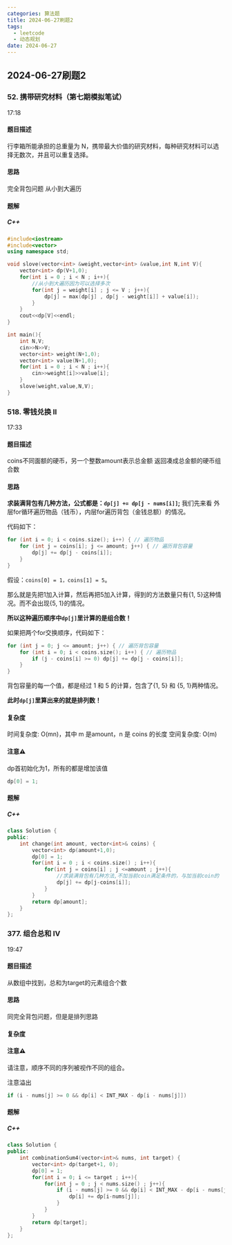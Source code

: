 ```yaml
---
categories: 算法题
title: 2024-06-27刷题2
tags:
  - leetcode
  - 动态规划
date: 2024-06-27
---
```

## 2024-06-27刷题2
### 52. 携带研究材料（第七期模拟笔试）
17:18
#### 题目描述
行李箱所能承担的总重量为 N，携带最大价值的研究材料，每种研究材料可以选择无数次，并且可以重复选择。
#### 思路
完全背包问题
从小到大遍历
#### 题解
##### C++
```C++
#include<iostream>
#include<vector>
using namespace std;

void slove(vector<int> &weight,vector<int> &value,int N,int V){
    vector<int> dp(V+1,0);
    for(int i = 0 ; i < N ; i++){
        //从小到大遍历因为可以选择多次
        for(int j = weight[i] ; j <= V ; j++){
            dp[j] = max(dp[j] , dp[j - weight[i]] + value[i]);
        }
    }
    cout<<dp[V]<<endl;
}

int main(){
    int N,V;
    cin>>N>>V;
    vector<int> weight(N+1,0);
    vector<int> value(N+1,0);
    for(int i = 0 ; i < N ; i++){
        cin>>weight[i]>>value[i];
    }
    slove(weight,value,N,V);
}
```

### 518. 零钱兑换 II
17:33
#### 题目描述
coins不同面额的硬币，另一个整数amount表示总金额
返回凑成总金额的硬币组合数
#### 思路
**求装满背包有几种方法，公式都是：`dp[j] += dp[j - nums[i]]`;**
我们先来看 外层for循环遍历物品（钱币），内层for遍历背包（金钱总额）的情况。

代码如下：

```C++
for (int i = 0; i < coins.size(); i++) { // 遍历物品
    for (int j = coins[i]; j <= amount; j++) { // 遍历背包容量
        dp[j] += dp[j - coins[i]];
    }
}
```

假设：`coins[0] = 1，coins[1] = 5`。

那么就是先把1加入计算，然后再把5加入计算，得到的方法数量只有{1, 5}这种情况。而不会出现{5, 1}的情况。

**所以这种遍历顺序中`dp[j]`里计算的是组合数！**

如果把两个for交换顺序，代码如下：

```C++
for (int j = 0; j <= amount; j++) { // 遍历背包容量
    for (int i = 0; i < coins.size(); i++) { // 遍历物品
        if (j - coins[i] >= 0) dp[j] += dp[j - coins[i]];
    }
}
```

背包容量的每一个值，都是经过 1 和 5 的计算，包含了{1, 5} 和 {5, 1}两种情况。

**此时`dp[j]`里算出来的就是排列数！**
#### 复杂度
时间复杂度: O(mn)，其中 m 是amount，n 是 coins 的长度
空间复杂度: O(m)

#### 注意⚠️
dp首初始化为1，所有的都是增加该值
```C++
dp[0] = 1;
```
#### 题解
##### C++
```C++
class Solution {
public:
    int change(int amount, vector<int>& coins) {
        vector<int> dp(amount+1,0);
        dp[0] = 1;
        for(int i = 0 ; i < coins.size() ; i++){
            for(int j = coins[i] ; j <=amount ; j++){
                //求装满背包有几种方法,不加当前coin满足条件的，与加当前coin的
                dp[j] += dp[j-coins[i]];
            }
        }
        return dp[amount];
    }
};
```

### 377. 组合总和 Ⅳ
19:47
#### 题目描述
从数组中找到，总和为target的元素组合个数
#### 思路
同完全背包问题，但是是排列思路
#### 复杂度
#### 注意⚠️
请注意，顺序不同的序列被视作不同的组合。

注意溢出
```C++
if (i - nums[j] >= 0 && dp[i] < INT_MAX - dp[i - nums[j]]) 
```
#### 题解
##### C++
```C++
class Solution {
public:
    int combinationSum4(vector<int>& nums, int target) {
        vector<int> dp(target+1, 0);
        dp[0] = 1;
        for(int i = 0; i <= target ; i++){
            for(int j = 0 ; j < nums.size() ; j++){
                if (i - nums[j] >= 0 && dp[i] < INT_MAX - dp[i - nums[j]]) {
                    dp[i] += dp[i-nums[j]];
                }
            }
        }
        return dp[target];
    }
};
```



